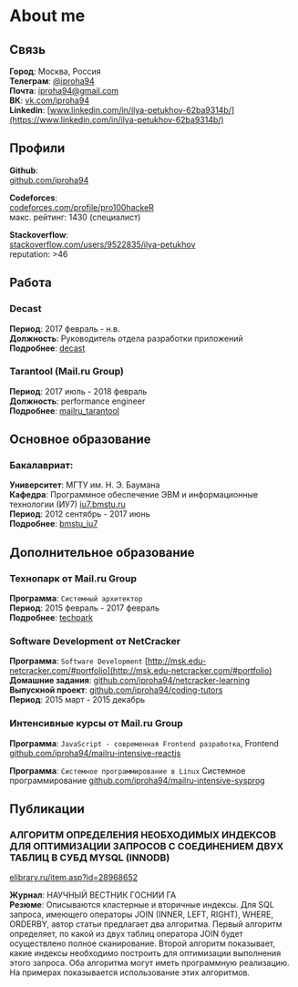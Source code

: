 # About me

## Связь

**Город**: Москва, Россия  
**Телеграм**: [@iproha94](https://t.me/iproha94)  
**Почта**: [iproha94@gmail.com](mailto:iproha94@gmail.com)  
**ВК**: [vk.com/iproha94](https://vk.com/iproha94)  
**Linkedin**: [www.linkedin.com/in/ilya-petukhov-62ba9314b/](https://www.linkedin.com/in/ilya-petukhov-62ba9314b/)  

## Профили

**Github**:  
[github.com/iproha94](https://github.com/iproha94)  

**Codeforces**:  
[codeforces.com/profile/pro100hackeR](https://codeforces.com/profile/pro100hackeR)  
макс. рейтинг: 1430 (специалист)

**Stackoverflow**:  
[stackoverflow.com/users/9522835/ilya-petukhov](https://stackoverflow.com/users/9522835/ilya-petukhov)  
reputation: >46  

## Работа

### Decast
**Период**: 2017 февраль - н.в.  
**Должность**: Руководитель отдела разработки приложений  
**Подробнее**: [decast](about_me/decast.md)  

### Tarantool (Mail.ru Group)
**Период**: 2017 июль - 2018 февраль  
**Должность**: performance engineer  
**Подробнее**: [mailru_tarantool](about_me/mailru_tarantool.md)  


## Основное образование

### Бакалавриат:
**Университет**: МГТУ им. Н. Э. Баумана  
**Кафедра**: Программное обеспечение ЭВМ и информационные технологии (ИУ7) [iu7.bmstu.ru](http://iu7.bmstu.ru)  
**Период**: 2012 сентябрь - 2017 июнь  
**Подробнее**: [bmstu_iu7](about_me/bmstu_iu7.md)

## Дополнительное образование

### Технопарк от Mail.ru Group
**Программа**: `Системный архитектор`  
**Период**: 2015 февраль - 2017 февраль  
**Подробнее**: [techpark](about_me/mailru_techpark.md)  

### Software Development от NetCracker
**Программа**: `Software Development` [http://msk.edu-netcracker.com/#portfolio](http://msk.edu-netcracker.com/#portfolio)  
**Домашние задания**: [github.com/iproha94/netcracker-learning](https://github.com/iproha94/netcracker-learning)  
**Выпускной проект**: [github.com/iproha94/coding-tutors](https://github.com/iproha94/coding-tutors)  
**Период**: 2015 март - 2015 декабрь

### Интенсивные курсы от Mail.ru Group

**Программа**: `JavaScript - современная Frontend разработка`, Frontend
[github.com/iproha94/mailru-intensive-reactjs](https://github.com/iproha94/mailru-intensive-reactjs)

**Программа**: `Системное программирование в Linux` Системное программирование
[github.com/iproha94/mailru-intensive-sysprog](https://github.com/iproha94/mailru-intensive-sysprog)

## Публикации

### АЛГОРИТМ ОПРЕДЕЛЕНИЯ НЕОБХОДИМЫХ ИНДЕКСОВ ДЛЯ ОПТИМИЗАЦИИ ЗАПРОСОВ С СОЕДИНЕНИЕМ ДВУХ ТАБЛИЦ В СУБД MYSQL (INNODB)

[elibrary.ru/item.asp?id=28968652](https://elibrary.ru/item.asp?id=28968652)

**Журнал**: НАУЧНЫЙ ВЕСТНИК ГОСНИИ ГА  
**Резюме**:
Описываются кластерные и вторичные индексы. 
Для SQL запроса, имеющего операторы JOIN (INNER, LEFT, RIGHT), WHERE, ORDERBY, автор статьи предлагает два алгоритма. 
Первый алгоритм определяет, по какой из двух таблиц оператора JOIN будет осуществлено полное сканирование. 
Второй алгоритм показывает, какие индексы необходимо построить для оптимизации выполнения этого запроса. 
Оба алгоритма могут иметь программную реализацию. На примерах показывается использование этих алгоритмов.
